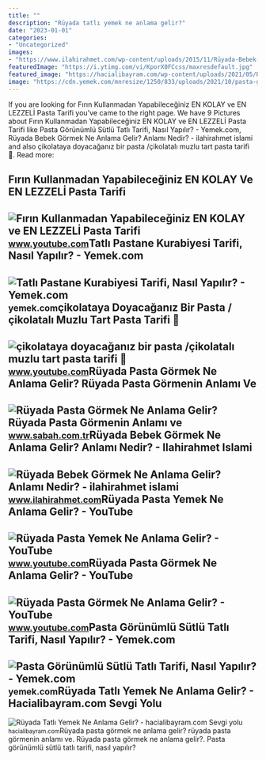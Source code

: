 ```yaml
---
title: ""
description: "Rüyada tatlı yemek ne anlama gelir?"
date: "2023-01-01"
categories:
- "Uncategorized"
images:
- "https://www.ilahirahmet.com/wp-content/uploads/2015/11/Rüyada-Bebek-Görmek-Ne-Anlama-Gelir.jpg"
featuredImage: "https://i.ytimg.com/vi/KporX0FCcss/maxresdefault.jpg"
featured_image: "https://hacialibayram.com/wp-content/uploads/2021/05/Ruyada-Tatli-Yemek-Ne-Anlama-Gelir.jpg"
image: "https://cdn.yemek.com/mnresize/1250/833/uploads/2021/10/pasta-gorunumlu-sutlu-tatli-tarifi.jpg"
---
```


If you are looking for Fırın Kullanmadan Yapabileceğiniz EN KOLAY ve EN LEZZELİ Pasta Tarifi you've came to the right page. We have 9 Pictures about Fırın Kullanmadan Yapabileceğiniz EN KOLAY ve EN LEZZELİ Pasta Tarifi like Pasta Görünümlü Sütlü Tatlı Tarifi, Nasıl Yapılır? - Yemek.com, Rüyada Bebek Görmek Ne Anlama Gelir? Anlamı Nedir? - ilahirahmet islami and also çikolataya doyacağanız bir pasta /çikolatalı muzlu tart pasta tarifi 🥮. Read more:

Fırın Kullanmadan Yapabileceğiniz EN KOLAY Ve EN LEZZELİ Pasta Tarifi
---------------------------------------------------------------------

 ![Fırın Kullanmadan Yapabileceğiniz EN KOLAY ve EN LEZZELİ Pasta Tarifi](https://i.ytimg.com/vi/KporX0FCcss/maxresdefault.jpg) <small>www.youtube.com</small>Tatlı Pastane Kurabiyesi Tarifi, Nasıl Yapılır? - Yemek.com
-----------------------------------------------------------

 ![Tatlı Pastane Kurabiyesi Tarifi, Nasıl Yapılır? - Yemek.com](https://cdn.yemek.com/mncrop/940/625/uploads/2017/11/tatli-pastane-kurabiyeleri-tarifi.jpg) <small>yemek.com</small>çikolataya Doyacağanız Bir Pasta /çikolatalı Muzlu Tart Pasta Tarifi 🥮
----------------------------------------------------------------------

 ![çikolataya doyacağanız bir pasta /çikolatalı muzlu tart pasta tarifi 🥮](https://i.ytimg.com/vi/O1l-KDGBzzI/maxresdefault.jpg) <small>www.youtube.com</small>Rüyada Pasta Görmek Ne Anlama Gelir? Rüyada Pasta Görmenin Anlamı Ve
--------------------------------------------------------------------

 ![Rüyada Pasta Görmek Ne Anlama Gelir? Rüyada Pasta Görmenin Anlamı ve](https://iasbh.tmgrup.com.tr/c5ab65/752/395/0/24/724/404?u=https://isbh.tmgrup.com.tr/sbh/2021/08/18/ruyada-pasta-gormek-ne-anlama-gelir-ruyada-pasta-yemek-anlami-nedir-1629290097835.jpg) <small>www.sabah.com.tr</small>Rüyada Bebek Görmek Ne Anlama Gelir? Anlamı Nedir? - Ilahirahmet Islami
-----------------------------------------------------------------------

 ![Rüyada Bebek Görmek Ne Anlama Gelir? Anlamı Nedir? - ilahirahmet islami](https://www.ilahirahmet.com/wp-content/uploads/2015/11/Rüyada-Bebek-Görmek-Ne-Anlama-Gelir.jpg) <small>www.ilahirahmet.com</small>Rüyada Pasta Yemek Ne Anlama Gelir? - YouTube
---------------------------------------------

 ![Rüyada Pasta Yemek Ne Anlama Gelir? - YouTube](https://i.ytimg.com/vi/7dLVD4rvOA8/maxresdefault.jpg) <small>www.youtube.com</small>Rüyada Pasta Görmek Ne Anlama Gelir? - YouTube
----------------------------------------------

 ![Rüyada Pasta Görmek Ne Anlama Gelir? - YouTube](https://i.ytimg.com/vi/7xSueeL3nMo/maxresdefault.jpg) <small>www.youtube.com</small>Pasta Görünümlü Sütlü Tatlı Tarifi, Nasıl Yapılır? - Yemek.com
--------------------------------------------------------------

 ![Pasta Görünümlü Sütlü Tatlı Tarifi, Nasıl Yapılır? - Yemek.com](https://cdn.yemek.com/mnresize/1250/833/uploads/2021/10/pasta-gorunumlu-sutlu-tatli-tarifi.jpg) <small>yemek.com</small>Rüyada Tatlı Yemek Ne Anlama Gelir? - Hacialibayram.com Sevgi Yolu
------------------------------------------------------------------

 ![Rüyada Tatlı Yemek Ne Anlama Gelir? - hacialibayram.com Sevgi yolu](https://hacialibayram.com/wp-content/uploads/2021/05/Ruyada-Tatli-Yemek-Ne-Anlama-Gelir.jpg) <small>hacialibayram.com</small>Rüyada pasta görmek ne anlama gelir? rüyada pasta görmenin anlamı ve. Rüyada pasta görmek ne anlama gelir?. Pasta görünümlü sütlü tatlı tarifi, nasıl yapılır?
